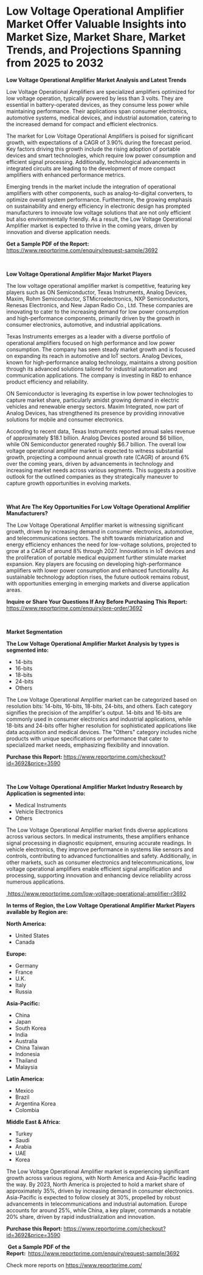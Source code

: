 <p><h1>Low Voltage Operational Amplifier Market Offer Valuable Insights into Market Size, Market Share, Market Trends, and Projections Spanning from 2025 to 2032</h1></p><p><strong>Low Voltage Operational Amplifier Market Analysis and Latest Trends</strong></p>
<p><p>Low Voltage Operational Amplifiers are specialized amplifiers optimized for low voltage operation, typically powered by less than 3 volts. They are essential in battery-operated devices, as they consume less power while maintaining performance. Their applications span consumer electronics, automotive systems, medical devices, and industrial automation, catering to the increased demand for compact and efficient electronics.</p><p>The market for Low Voltage Operational Amplifiers is poised for significant growth, with expectations of a CAGR of 3.90% during the forecast period. Key factors driving this growth include the rising adoption of portable devices and smart technologies, which require low power consumption and efficient signal processing. Additionally, technological advancements in integrated circuits are leading to the development of more compact amplifiers with enhanced performance metrics.</p><p>Emerging trends in the market include the integration of operational amplifiers with other components, such as analog-to-digital converters, to optimize overall system performance. Furthermore, the growing emphasis on sustainability and energy efficiency in electronic design has prompted manufacturers to innovate low voltage solutions that are not only efficient but also environmentally friendly. As a result, the Low Voltage Operational Amplifier market is expected to thrive in the coming years, driven by innovation and diverse application needs.</p></p>
<p><strong>Get a Sample PDF of the Report:&nbsp;</strong> <a href="https://www.reportprime.com/enquiry/request-sample/3692?utm_campaign=3264&utm_medium=2&utm_source=Github&utm_content=ia&utm_term=18032025&utm_id=low-voltage-operational-amplifier">https://www.reportprime.com/enquiry/request-sample/3692</a></p>
<p>&nbsp;</p>
<p><strong>Low Voltage Operational Amplifier Major Market Players</strong></p>
<p><p>The low voltage operational amplifier market is competitive, featuring key players such as ON Semiconductor, Texas Instruments, Analog Devices, Maxim, Rohm Semiconductor, STMicroelectronics, NXP Semiconductors, Renesas Electronics, and New Japan Radio Co., Ltd. These companies are innovating to cater to the increasing demand for low power consumption and high-performance components, primarily driven by the growth in consumer electronics, automotive, and industrial applications.</p><p>Texas Instruments emerges as a leader with a diverse portfolio of operational amplifiers focused on high performance and low power consumption. The company has seen steady market growth and is focused on expanding its reach in automotive and IoT sectors. Analog Devices, known for high-performance analog technology, maintains a strong position through its advanced solutions tailored for industrial automation and communication applications. The company is investing in R&D to enhance product efficiency and reliability.</p><p>ON Semiconductor is leveraging its expertise in low power technologies to capture market share, particularly amidst growing demand in electric vehicles and renewable energy sectors. Maxim Integrated, now part of Analog Devices, has strengthened its presence by providing innovative solutions for mobile and consumer electronics.</p><p>According to recent data, Texas Instruments reported annual sales revenue of approximately $18.1 billion. Analog Devices posted around $6 billion, while ON Semiconductor generated roughly $6.7 billion. The overall low voltage operational amplifier market is expected to witness substantial growth, projecting a compound annual growth rate (CAGR) of around 6% over the coming years, driven by advancements in technology and increasing market needs across various segments. This suggests a positive outlook for the outlined companies as they strategically maneuver to capture growth opportunities in evolving markets.</p></p>
<p>&nbsp;</p>
<p><strong>What Are The Key Opportunities For Low Voltage Operational Amplifier Manufacturers?</strong></p>
<p><p>The Low Voltage Operational Amplifier market is witnessing significant growth, driven by increasing demand in consumer electronics, automotive, and telecommunications sectors. The shift towards miniaturization and energy efficiency enhances the need for low-voltage solutions, projected to grow at a CAGR of around 8% through 2027. Innovations in IoT devices and the proliferation of portable medical equipment further stimulate market expansion. Key players are focusing on developing high-performance amplifiers with lower power consumption and enhanced functionality. As sustainable technology adoption rises, the future outlook remains robust, with opportunities emerging in emerging markets and diverse application areas.</p></p>
<p><strong>Inquire or Share Your Questions If Any Before Purchasing This Report:</strong> <a href="https://www.reportprime.com/enquiry/pre-order/3692?utm_campaign=3264&utm_medium=2&utm_source=Github&utm_content=ia&utm_term=18032025&utm_id=low-voltage-operational-amplifier">https://www.reportprime.com/enquiry/pre-order/3692</a></p>
<p>&nbsp;</p>
<p><strong>Market Segmentation</strong></p>
<p><strong>The Low Voltage Operational Amplifier Market Analysis by types is segmented into:</strong></p>
<p><ul><li>14-bits</li><li>16-bits</li><li>18-bits</li><li>24-bits</li><li>Others</li></ul></p>
<p><p>The Low Voltage Operational Amplifier market can be categorized based on resolution bits: 14-bits, 16-bits, 18-bits, 24-bits, and others. Each category signifies the precision of the amplifier's output. 14-bits and 16-bits are commonly used in consumer electronics and industrial applications, while 18-bits and 24-bits offer higher resolution for sophisticated applications like data acquisition and medical devices. The "Others" category includes niche products with unique specifications or performance that cater to specialized market needs, emphasizing flexibility and innovation.</p></p>
<p><strong>Purchase this Report:&nbsp;</strong><a href="https://www.reportprime.com/checkout?id=3692&price=3590&utm_campaign=3264&utm_medium=2&utm_source=Github&utm_content=ia&utm_term=18032025&utm_id=low-voltage-operational-amplifier">https://www.reportprime.com/checkout?id=3692&price=3590</a></p>
<p>&nbsp;</p>
<p><strong>The Low Voltage Operational Amplifier Market Industry Research by Application is segmented into:</strong></p>
<p><ul><li>Medical Instruments</li><li>Vehicle Electronics</li><li>Others</li></ul></p>
<p><p>The Low Voltage Operational Amplifier market finds diverse applications across various sectors. In medical instruments, these amplifiers enhance signal processing in diagnostic equipment, ensuring accurate readings. In vehicle electronics, they improve performance in systems like sensors and controls, contributing to advanced functionalities and safety. Additionally, in other markets, such as consumer electronics and telecommunications, low voltage operational amplifiers enable efficient signal amplification and processing, supporting innovation and enhancing device reliability across numerous applications.</p></p>
<p><a href="https://www.reportprime.com/low-voltage-operational-amplifier-r3692?utm_campaign=3264&utm_medium=2&utm_source=Github&utm_content=ia&utm_term=18032025&utm_id=low-voltage-operational-amplifier">&nbsp;https://www.reportprime.com/low-voltage-operational-amplifier-r3692</a></p>
<p><strong>In terms of Region, the Low Voltage Operational Amplifier Market Players available by Region are:</strong></p>
<p>
    <p> <strong> North America: </strong>
        <ul>
            <li>United States</li>
            <li>Canada</li>
        </ul>
        </p> 
    <p> <strong> Europe: </strong>
        <ul>
            <li>Germany</li>
            <li>France</li>
            <li>U.K.</li>
            <li>Italy</li>
            <li>Russia</li>
        </ul>
        </p> 
    <p> <strong> Asia-Pacific: </strong>
        <ul>
            <li>China</li>
            <li>Japan</li>
            <li>South Korea</li>
            <li>India</li>
            <li>Australia</li>
            <li>China Taiwan</li>
            <li>Indonesia</li>
            <li>Thailand</li>
            <li>Malaysia</li>
        </ul>
        </p> 
    <p> <strong> Latin America: </strong>
        <ul>
            <li>Mexico</li>
            <li>Brazil</li>
            <li>Argentina Korea</li>
            <li>Colombia</li>
        </ul>
        </p> 
    <p> <strong> Middle East & Africa: </strong>
        <ul>
            <li>Turkey</li>
            <li>Saudi</li>
            <li>Arabia</li>
            <li>UAE</li>
            <li>Korea</li>
        </ul>
    </p>
    </p>
<p><p>The Low Voltage Operational Amplifier market is experiencing significant growth across various regions, with North America and Asia-Pacific leading the way. By 2023, North America is projected to hold a market share of approximately 35%, driven by increasing demand in consumer electronics. Asia-Pacific is expected to follow closely at 30%, propelled by robust advancements in telecommunications and industrial automation. Europe accounts for around 25%, while China, a key player, commands a notable 20% share, driven by rapid industrialization and innovation.</p></p>
<p><strong>Purchase this Report: </strong><a href="https://www.reportprime.com/checkout?id=3692&price=3590&utm_campaign=3264&utm_medium=2&utm_source=Github&utm_content=ia&utm_term=18032025&utm_id=low-voltage-operational-amplifier">https://www.reportprime.com/checkout?id=3692&price=3590</a></p>
<p>&nbsp;<strong>Get a Sample PDF of the Report:&nbsp;&nbsp;</strong><a href="https://www.reportprime.com/enquiry/request-sample/3692?utm_campaign=3264&utm_medium=2&utm_source=Github&utm_content=ia&utm_term=18032025&utm_id=low-voltage-operational-amplifier">https://www.reportprime.com/enquiry/request-sample/3692</a></p>
<p><strong></strong></p>
<p>Check more reports on <a href="https://www.reportprime.com/?utm_campaign=3264&utm_medium=2&utm_source=Github&utm_content=ia&utm_term=18032025&utm_id=low-voltage-operational-amplifier">https://www.reportprime.com/</a></p>